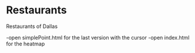 Restaurants
===========

Restaurants of Dallas

-open simplePoint.html for the last version with the cursor
-open index.html for the heatmap
